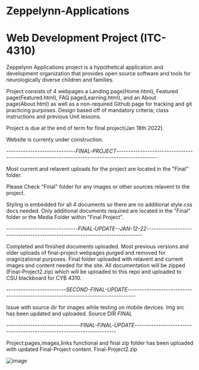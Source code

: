# Zeppelynn-Applications

# Web Development Project (ITC-4310)

Zeppelynn Applications project is a hypothetical application and development organization that provides open source software and tools for neurologically diverse children and families.

Project consists of 4 webpages a Landing page(Home.html), Featured page(Featured.html), FAQ page(Learning.html), and an About page(About.html) as well as a non-required Github page for tracking and git practicing purposes. Design based off of mandatory criteria; class instructions and previous Unit lessons. 

Project is due at the end of term for final project(Jan 18th 2022). 

Website is currenty under construction.

-----------------------------*FINAL-PROJECT*-----------------------------------------------------------------------------------------------

Most current and relavent uploads for the project are located in the "Final" folder.

Please Check "Final" folder for any images or other sources relavent to the project.

Styling is embedded for all 4 documents so there are no additional style.css docs needed. Only additional documents required are located in the "Final" folder or the Media Folder within "Final Project".

------------------------------*FINAL-UPDATE--JAN-12-22*----------------------------------------------------------------------------

Completed and finished documents uploaded. 
Most previous versions and older uploads of final-project webpages purged and removed for oragnizational purposes. 
Final folder uploaded with relavent and current images and content needed for the site. 
All documentation will be zipped (Final-Project2.zip) which will be uploaded to this repo and uploaded to CSU blackboard for CYB 4310. 

-------------------------*SECOND-FINAL-UPDATE*---------------------------------------------------------------------------------

Issue with source dir for images while testing on mobile devices. Img src has been updated and uploaded.
Source DIR *FINAL*

-------------------------------*FINAL-FINAL-UPDATE*----------------------------------------------------------------------

Project:pages,images,links functional and final zip folder has been uploaded with updated Final-Project content. Final-Project2.zip


![image](https://user-images.githubusercontent.com/77269940/147722645-597b7f23-dc22-4256-806d-ab303ee0be71.png)    


































